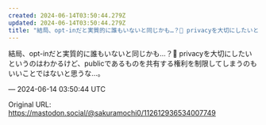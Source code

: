 ```yaml
---
created: 2024-06-14T03:50:44.279Z
updated: 2024-06-14T03:50:44.279Z
title: "結局、opt-inだと実質的に誰もいないと同じかも…？🫥 privacyを大切にしたいというのはわかるけど、publicであるものを共有する権利を制限してしまう[...]"
---
```


<p>結局、opt-inだと実質的に誰もいないと同じかも…？🫥 privacyを大切にしたいというのはわかるけど、publicであるものを共有する権利を制限してしまうのもいいことではないと思うな…。</p>

&mdash; 2024-06-14 03:50:44 UTC

Original URL: https://mastodon.social/@sakuramochi0/112612936534007749
